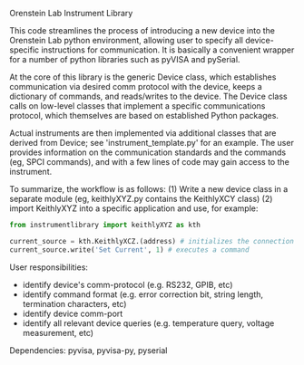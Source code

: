 Orenstein Lab Instrument Library

This code streamlines the process of introducing a new device into the Orenstein Lab python environment, allowing user to specify all device-specific instructions for communication. It is basically a convenient wrapper for a number of python libraries such as pyVISA and pySerial.

At the core of this library is the generic Device class, which establishes communication via desired comm protocol with the device, keeps a dictionary of commands, and reads/writes to the device. The Device class calls on low-level classes that implement a specific communications protocol, which themselves are based on established Python packages.

Actual instruments are then implemented via additional classes that are derived from Device; see 'instrument_template.py' for an example. The user provides information on the communication standards and the commands (eg, SPCI commands), and with a few lines of code may gain access to the instrument.

To summarize, the workflow is as follows:
(1) Write a new device class in a separate module (eg, keithlyXYZ.py contains the KeithlyXCY class)
(2) import KeithlyXYZ into a specific application and use, for example:

```python
from instrumentlibrary import keithlyXYZ as kth

current_source = kth.KeithlyXCZ.(address) # initializes the connection
current_source.write('Set Current', 1) # executes a command
```

User responsibilities:

- identify device's comm-protocol (e.g. RS232, GPIB, etc)
- identify command format (e.g. error correction bit, string length, termination characters, etc)
- identify device comm-port
- identify all relevant device queries (e.g. temperature query, voltage measurement, etc)

Dependencies: pyvisa, pyvisa-py, pyserial

